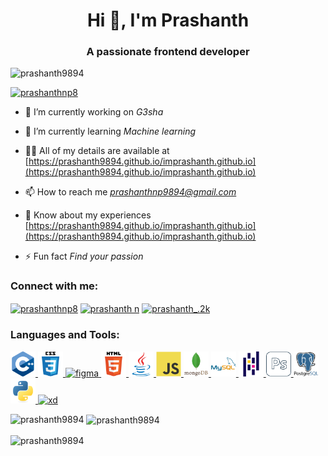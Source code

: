 <h1 align="center">Hi 👋, I'm Prashanth</h1>
<h3 align="center">A passionate frontend developer</h3>

<p align="left"> <img src="https://komarev.com/ghpvc/?username=prashanth9894&label=Profile%20views&color=0e75b6&style=flat" alt="prashanth9894" /> </p>

<p align="left"> <a href="https://twitter.com/prashanthnp8" target="blank"><img src="https://img.shields.io/twitter/follow/prashanthnp8?logo=twitter&style=for-the-badge" alt="prashanthnp8" /></a> </p>

- 🔭 I’m currently working on *G3sha*

- 🌱 I’m currently learning *Machine learning*

- 👨‍💻 All of my details are available at [https://prashanth9894.github.io/imprashanth.github.io](https://prashanth9894.github.io/imprashanth.github.io)

- 📫 How to reach me *prashanthnp9894@gmail.com*

- 📄 Know about my experiences [https://prashanth9894.github.io/imprashanth.github.io](https://prashanth9894.github.io/imprashanth.github.io)

- ⚡ Fun fact *Find your passion*

<h3 align="left">Connect with me:</h3>
<p align="left">
<a href="https://twitter.com/prashanthnp8" target="blank"><img align="center" src="https://raw.githubusercontent.com/rahuldkjain/github-profile-readme-generator/master/src/images/icons/Social/twitter.svg" alt="prashanthnp8" height="30" width="40" /></a>
<a href="https://linkedin.com/in/prashanth n" target="blank"><img align="center" src="https://raw.githubusercontent.com/rahuldkjain/github-profile-readme-generator/master/src/images/icons/Social/linked-in-alt.svg" alt="prashanth n" height="30" width="40" /></a>
<a href="https://instagram.com/prashanth_.2k" target="blank"><img align="center" src="https://raw.githubusercontent.com/rahuldkjain/github-profile-readme-generator/master/src/images/icons/Social/instagram.svg" alt="prashanth_.2k" height="30" width="40" /></a>
</p>

<h3 align="left">Languages and Tools:</h3>
<p align="left"> <a href="https://www.w3schools.com/cpp/" target="_blank" rel="noreferrer"> <img src="https://raw.githubusercontent.com/devicons/devicon/master/icons/cplusplus/cplusplus-original.svg" alt="cplusplus" width="40" height="40"/> </a> <a href="https://www.w3schools.com/css/" target="_blank" rel="noreferrer"> <img src="https://raw.githubusercontent.com/devicons/devicon/master/icons/css3/css3-original-wordmark.svg" alt="css3" width="40" height="40"/> </a> <a href="https://www.figma.com/" target="_blank" rel="noreferrer"> <img src="https://www.vectorlogo.zone/logos/figma/figma-icon.svg" alt="figma" width="40" height="40"/> </a> <a href="https://www.w3.org/html/" target="_blank" rel="noreferrer"> <img src="https://raw.githubusercontent.com/devicons/devicon/master/icons/html5/html5-original-wordmark.svg" alt="html5" width="40" height="40"/> </a> <a href="https://www.java.com" target="_blank" rel="noreferrer"> <img src="https://raw.githubusercontent.com/devicons/devicon/master/icons/java/java-original.svg" alt="java" width="40" height="40"/> </a> <a href="https://developer.mozilla.org/en-US/docs/Web/JavaScript" target="_blank" rel="noreferrer"> <img src="https://raw.githubusercontent.com/devicons/devicon/master/icons/javascript/javascript-original.svg" alt="javascript" width="40" height="40"/> </a> <a href="https://www.mongodb.com/" target="_blank" rel="noreferrer"> <img src="https://raw.githubusercontent.com/devicons/devicon/master/icons/mongodb/mongodb-original-wordmark.svg" alt="mongodb" width="40" height="40"/> </a> <a href="https://www.mysql.com/" target="_blank" rel="noreferrer"> <img src="https://raw.githubusercontent.com/devicons/devicon/master/icons/mysql/mysql-original-wordmark.svg" alt="mysql" width="40" height="40"/> </a> <a href="https://pandas.pydata.org/" target="_blank" rel="noreferrer"> <img src="https://raw.githubusercontent.com/devicons/devicon/2ae2a900d2f041da66e950e4d48052658d850630/icons/pandas/pandas-original.svg" alt="pandas" width="40" height="40"/> </a> <a href="https://www.photoshop.com/en" target="_blank" rel="noreferrer"> <img src="https://raw.githubusercontent.com/devicons/devicon/master/icons/photoshop/photoshop-line.svg" alt="photoshop" width="40" height="40"/> </a> <a href="https://www.postgresql.org" target="_blank" rel="noreferrer"> <img src="https://raw.githubusercontent.com/devicons/devicon/master/icons/postgresql/postgresql-original-wordmark.svg" alt="postgresql" width="40" height="40"/> </a> <a href="https://www.python.org" target="_blank" rel="noreferrer"> <img src="https://raw.githubusercontent.com/devicons/devicon/master/icons/python/python-original.svg" alt="python" width="40" height="40"/> </a> <a href="https://www.adobe.com/products/xd.html" target="_blank" rel="noreferrer"> <img src="https://cdn.worldvectorlogo.com/logos/adobe-xd.svg" alt="xd" width="40" height="40"/> </a> </p>

<p><img align="left" src="https://github-readme-stats.vercel.app/api/top-langs?username=prashanth9894&show_icons=true&locale=en&layout=compact" alt="prashanth9894" /></p>

<p>&nbsp;<img align="center" src="https://github-readme-stats.vercel.app/api?username=prashanth9894&show_icons=true&locale=en" alt="prashanth9894" /></p>

<p><img align="center" src="https://github-readme-streak-stats.herokuapp.com/?user=prashanth9894&" alt="prashanth9894" /></p>
